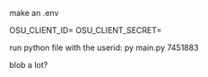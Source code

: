 make an .env 

OSU_CLIENT_ID=
OSU_CLIENT_SECRET=

run python file with the userid:  py main.py 7451883

blob a lot?